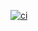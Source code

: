 [![ci](https://github.com/mikhin/aviasales/actions/workflows/ci.yml/badge.svg)](https://github.com/mikhin/aviasales/actions/workflows/ci.yml)
